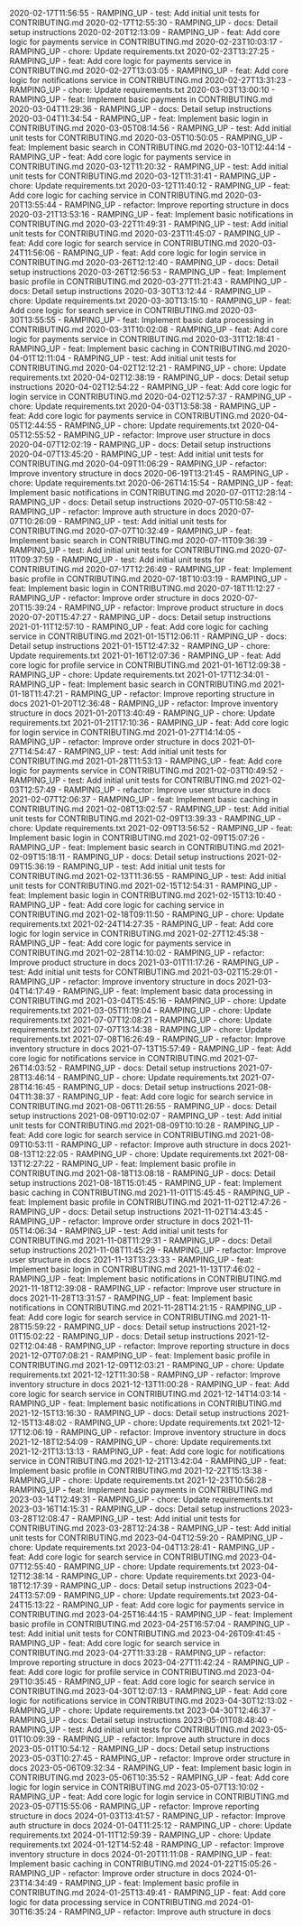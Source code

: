 2020-02-17T11:56:55 - RAMPING_UP - test: Add initial unit tests for CONTRIBUTING.md
2020-02-17T12:55:30 - RAMPING_UP - docs: Detail setup instructions
2020-02-20T12:13:09 - RAMPING_UP - feat: Add core logic for payments service in CONTRIBUTING.md
2020-02-23T10:03:17 - RAMPING_UP - chore: Update requirements.txt
2020-02-23T13:27:25 - RAMPING_UP - feat: Add core logic for payments service in CONTRIBUTING.md
2020-02-27T13:03:05 - RAMPING_UP - feat: Add core logic for notifications service in CONTRIBUTING.md
2020-02-27T13:31:23 - RAMPING_UP - chore: Update requirements.txt
2020-03-03T13:00:10 - RAMPING_UP - feat: Implement basic payments in CONTRIBUTING.md
2020-03-04T11:29:36 - RAMPING_UP - docs: Detail setup instructions
2020-03-04T11:34:54 - RAMPING_UP - feat: Implement basic login in CONTRIBUTING.md
2020-03-05T08:14:56 - RAMPING_UP - test: Add initial unit tests for CONTRIBUTING.md
2020-03-05T10:50:05 - RAMPING_UP - feat: Implement basic search in CONTRIBUTING.md
2020-03-10T12:44:14 - RAMPING_UP - feat: Add core logic for payments service in CONTRIBUTING.md
2020-03-12T11:20:32 - RAMPING_UP - test: Add initial unit tests for CONTRIBUTING.md
2020-03-12T11:31:41 - RAMPING_UP - chore: Update requirements.txt
2020-03-12T11:40:12 - RAMPING_UP - feat: Add core logic for caching service in CONTRIBUTING.md
2020-03-20T13:55:44 - RAMPING_UP - refactor: Improve reporting structure in docs
2020-03-21T13:53:16 - RAMPING_UP - feat: Implement basic notifications in CONTRIBUTING.md
2020-03-22T11:49:31 - RAMPING_UP - test: Add initial unit tests for CONTRIBUTING.md
2020-03-23T11:45:07 - RAMPING_UP - feat: Add core logic for search service in CONTRIBUTING.md
2020-03-24T11:56:06 - RAMPING_UP - feat: Add core logic for login service in CONTRIBUTING.md
2020-03-26T12:12:40 - RAMPING_UP - docs: Detail setup instructions
2020-03-26T12:56:53 - RAMPING_UP - feat: Implement basic profile in CONTRIBUTING.md
2020-03-27T11:21:43 - RAMPING_UP - docs: Detail setup instructions
2020-03-30T13:12:44 - RAMPING_UP - chore: Update requirements.txt
2020-03-30T13:15:10 - RAMPING_UP - feat: Add core logic for search service in CONTRIBUTING.md
2020-03-30T13:55:55 - RAMPING_UP - feat: Implement basic data processing in CONTRIBUTING.md
2020-03-31T10:02:08 - RAMPING_UP - feat: Add core logic for payments service in CONTRIBUTING.md
2020-03-31T12:18:41 - RAMPING_UP - feat: Implement basic caching in CONTRIBUTING.md
2020-04-01T12:11:04 - RAMPING_UP - test: Add initial unit tests for CONTRIBUTING.md
2020-04-02T12:12:21 - RAMPING_UP - chore: Update requirements.txt
2020-04-02T12:38:19 - RAMPING_UP - docs: Detail setup instructions
2020-04-02T12:54:22 - RAMPING_UP - feat: Add core logic for login service in CONTRIBUTING.md
2020-04-02T12:57:37 - RAMPING_UP - chore: Update requirements.txt
2020-04-03T13:58:38 - RAMPING_UP - feat: Add core logic for payments service in CONTRIBUTING.md
2020-04-05T12:44:55 - RAMPING_UP - chore: Update requirements.txt
2020-04-05T12:55:52 - RAMPING_UP - refactor: Improve user structure in docs
2020-04-07T12:02:19 - RAMPING_UP - docs: Detail setup instructions
2020-04-07T13:45:20 - RAMPING_UP - test: Add initial unit tests for CONTRIBUTING.md
2020-04-09T11:06:29 - RAMPING_UP - refactor: Improve inventory structure in docs
2020-06-19T13:21:45 - RAMPING_UP - chore: Update requirements.txt
2020-06-26T14:15:54 - RAMPING_UP - feat: Implement basic notifications in CONTRIBUTING.md
2020-07-01T12:28:14 - RAMPING_UP - docs: Detail setup instructions
2020-07-05T10:58:42 - RAMPING_UP - refactor: Improve auth structure in docs
2020-07-07T10:26:09 - RAMPING_UP - test: Add initial unit tests for CONTRIBUTING.md
2020-07-07T10:32:49 - RAMPING_UP - feat: Implement basic search in CONTRIBUTING.md
2020-07-11T09:36:39 - RAMPING_UP - test: Add initial unit tests for CONTRIBUTING.md
2020-07-11T09:37:59 - RAMPING_UP - test: Add initial unit tests for CONTRIBUTING.md
2020-07-17T12:26:49 - RAMPING_UP - feat: Implement basic profile in CONTRIBUTING.md
2020-07-18T10:03:19 - RAMPING_UP - feat: Implement basic login in CONTRIBUTING.md
2020-07-18T11:12:27 - RAMPING_UP - refactor: Improve order structure in docs
2020-07-20T15:39:24 - RAMPING_UP - refactor: Improve product structure in docs
2020-07-20T15:47:27 - RAMPING_UP - docs: Detail setup instructions
2021-01-11T12:57:10 - RAMPING_UP - feat: Add core logic for caching service in CONTRIBUTING.md
2021-01-15T12:06:11 - RAMPING_UP - docs: Detail setup instructions
2021-01-15T12:47:32 - RAMPING_UP - chore: Update requirements.txt
2021-01-16T12:07:36 - RAMPING_UP - feat: Add core logic for profile service in CONTRIBUTING.md
2021-01-16T12:09:38 - RAMPING_UP - chore: Update requirements.txt
2021-01-17T12:34:01 - RAMPING_UP - feat: Implement basic search in CONTRIBUTING.md
2021-01-18T11:47:21 - RAMPING_UP - refactor: Improve reporting structure in docs
2021-01-20T12:36:48 - RAMPING_UP - refactor: Improve inventory structure in docs
2021-01-20T13:40:49 - RAMPING_UP - chore: Update requirements.txt
2021-01-21T17:10:36 - RAMPING_UP - feat: Add core logic for login service in CONTRIBUTING.md
2021-01-27T14:14:05 - RAMPING_UP - refactor: Improve order structure in docs
2021-01-27T14:54:47 - RAMPING_UP - test: Add initial unit tests for CONTRIBUTING.md
2021-01-28T11:53:13 - RAMPING_UP - feat: Add core logic for payments service in CONTRIBUTING.md
2021-02-03T10:49:52 - RAMPING_UP - test: Add initial unit tests for CONTRIBUTING.md
2021-02-03T12:57:49 - RAMPING_UP - refactor: Improve user structure in docs
2021-02-07T12:06:37 - RAMPING_UP - feat: Implement basic caching in CONTRIBUTING.md
2021-02-08T13:02:57 - RAMPING_UP - test: Add initial unit tests for CONTRIBUTING.md
2021-02-09T13:39:33 - RAMPING_UP - chore: Update requirements.txt
2021-02-09T13:56:52 - RAMPING_UP - feat: Implement basic login in CONTRIBUTING.md
2021-02-09T15:07:26 - RAMPING_UP - feat: Implement basic search in CONTRIBUTING.md
2021-02-09T15:18:11 - RAMPING_UP - docs: Detail setup instructions
2021-02-09T15:36:19 - RAMPING_UP - test: Add initial unit tests for CONTRIBUTING.md
2021-02-13T11:36:55 - RAMPING_UP - test: Add initial unit tests for CONTRIBUTING.md
2021-02-15T12:54:31 - RAMPING_UP - feat: Implement basic login in CONTRIBUTING.md
2021-02-15T13:10:40 - RAMPING_UP - feat: Add core logic for caching service in CONTRIBUTING.md
2021-02-18T09:11:50 - RAMPING_UP - chore: Update requirements.txt
2021-02-24T14:27:35 - RAMPING_UP - feat: Add core logic for login service in CONTRIBUTING.md
2021-02-27T12:45:38 - RAMPING_UP - feat: Add core logic for payments service in CONTRIBUTING.md
2021-02-28T14:10:02 - RAMPING_UP - refactor: Improve product structure in docs
2021-03-01T11:17:26 - RAMPING_UP - test: Add initial unit tests for CONTRIBUTING.md
2021-03-02T15:29:01 - RAMPING_UP - refactor: Improve inventory structure in docs
2021-03-04T14:17:49 - RAMPING_UP - feat: Implement basic data processing in CONTRIBUTING.md
2021-03-04T15:45:16 - RAMPING_UP - chore: Update requirements.txt
2021-03-05T11:19:04 - RAMPING_UP - chore: Update requirements.txt
2021-07-07T12:08:21 - RAMPING_UP - chore: Update requirements.txt
2021-07-07T13:14:38 - RAMPING_UP - chore: Update requirements.txt
2021-07-08T16:26:49 - RAMPING_UP - refactor: Improve inventory structure in docs
2021-07-13T15:57:49 - RAMPING_UP - feat: Add core logic for notifications service in CONTRIBUTING.md
2021-07-26T14:03:52 - RAMPING_UP - docs: Detail setup instructions
2021-07-28T13:46:14 - RAMPING_UP - chore: Update requirements.txt
2021-07-28T14:16:45 - RAMPING_UP - docs: Detail setup instructions
2021-08-04T11:38:37 - RAMPING_UP - feat: Add core logic for search service in CONTRIBUTING.md
2021-08-06T11:26:55 - RAMPING_UP - docs: Detail setup instructions
2021-08-09T10:02:07 - RAMPING_UP - test: Add initial unit tests for CONTRIBUTING.md
2021-08-09T10:10:28 - RAMPING_UP - feat: Add core logic for search service in CONTRIBUTING.md
2021-08-09T10:53:11 - RAMPING_UP - refactor: Improve auth structure in docs
2021-08-13T12:22:05 - RAMPING_UP - chore: Update requirements.txt
2021-08-13T12:27:22 - RAMPING_UP - feat: Implement basic profile in CONTRIBUTING.md
2021-08-18T13:08:18 - RAMPING_UP - docs: Detail setup instructions
2021-08-18T15:01:45 - RAMPING_UP - feat: Implement basic caching in CONTRIBUTING.md
2021-11-01T15:45:45 - RAMPING_UP - feat: Implement basic profile in CONTRIBUTING.md
2021-11-02T12:47:26 - RAMPING_UP - docs: Detail setup instructions
2021-11-02T14:43:45 - RAMPING_UP - refactor: Improve order structure in docs
2021-11-05T14:06:34 - RAMPING_UP - test: Add initial unit tests for CONTRIBUTING.md
2021-11-08T11:29:31 - RAMPING_UP - docs: Detail setup instructions
2021-11-08T11:45:29 - RAMPING_UP - refactor: Improve user structure in docs
2021-11-13T13:23:33 - RAMPING_UP - feat: Implement basic login in CONTRIBUTING.md
2021-11-13T17:46:02 - RAMPING_UP - feat: Implement basic notifications in CONTRIBUTING.md
2021-11-18T12:39:08 - RAMPING_UP - refactor: Improve user structure in docs
2021-11-28T13:31:57 - RAMPING_UP - feat: Implement basic notifications in CONTRIBUTING.md
2021-11-28T14:21:15 - RAMPING_UP - feat: Add core logic for search service in CONTRIBUTING.md
2021-11-28T15:59:22 - RAMPING_UP - docs: Detail setup instructions
2021-12-01T15:02:22 - RAMPING_UP - docs: Detail setup instructions
2021-12-02T12:04:48 - RAMPING_UP - refactor: Improve reporting structure in docs
2021-12-07T07:08:21 - RAMPING_UP - feat: Implement basic profile in CONTRIBUTING.md
2021-12-09T12:03:21 - RAMPING_UP - chore: Update requirements.txt
2021-12-12T11:30:58 - RAMPING_UP - refactor: Improve inventory structure in docs
2021-12-13T11:00:28 - RAMPING_UP - feat: Add core logic for search service in CONTRIBUTING.md
2021-12-14T14:03:14 - RAMPING_UP - feat: Implement basic notifications in CONTRIBUTING.md
2021-12-15T13:16:30 - RAMPING_UP - docs: Detail setup instructions
2021-12-15T13:48:02 - RAMPING_UP - chore: Update requirements.txt
2021-12-17T12:06:19 - RAMPING_UP - refactor: Improve inventory structure in docs
2021-12-18T12:54:09 - RAMPING_UP - chore: Update requirements.txt
2021-12-21T13:13:13 - RAMPING_UP - feat: Add core logic for notifications service in CONTRIBUTING.md
2021-12-21T13:42:04 - RAMPING_UP - feat: Implement basic profile in CONTRIBUTING.md
2021-12-22T15:13:38 - RAMPING_UP - chore: Update requirements.txt
2021-12-23T10:56:28 - RAMPING_UP - feat: Implement basic payments in CONTRIBUTING.md
2023-03-14T12:49:31 - RAMPING_UP - chore: Update requirements.txt
2023-03-16T14:15:31 - RAMPING_UP - docs: Detail setup instructions
2023-03-28T12:08:47 - RAMPING_UP - test: Add initial unit tests for CONTRIBUTING.md
2023-03-28T12:24:38 - RAMPING_UP - test: Add initial unit tests for CONTRIBUTING.md
2023-04-04T12:59:20 - RAMPING_UP - chore: Update requirements.txt
2023-04-04T13:28:41 - RAMPING_UP - feat: Add core logic for search service in CONTRIBUTING.md
2023-04-07T12:55:40 - RAMPING_UP - chore: Update requirements.txt
2023-04-12T12:38:14 - RAMPING_UP - chore: Update requirements.txt
2023-04-18T12:17:39 - RAMPING_UP - docs: Detail setup instructions
2023-04-24T13:57:09 - RAMPING_UP - chore: Update requirements.txt
2023-04-24T15:13:22 - RAMPING_UP - feat: Add core logic for payments service in CONTRIBUTING.md
2023-04-25T16:44:15 - RAMPING_UP - feat: Implement basic profile in CONTRIBUTING.md
2023-04-25T16:57:04 - RAMPING_UP - test: Add initial unit tests for CONTRIBUTING.md
2023-04-26T09:41:45 - RAMPING_UP - feat: Add core logic for search service in CONTRIBUTING.md
2023-04-27T11:33:28 - RAMPING_UP - refactor: Improve reporting structure in docs
2023-04-27T11:42:24 - RAMPING_UP - feat: Add core logic for profile service in CONTRIBUTING.md
2023-04-29T10:35:45 - RAMPING_UP - feat: Add core logic for search service in CONTRIBUTING.md
2023-04-30T12:07:13 - RAMPING_UP - feat: Add core logic for notifications service in CONTRIBUTING.md
2023-04-30T12:13:02 - RAMPING_UP - chore: Update requirements.txt
2023-04-30T12:46:37 - RAMPING_UP - docs: Detail setup instructions
2023-05-01T08:48:40 - RAMPING_UP - test: Add initial unit tests for CONTRIBUTING.md
2023-05-01T10:09:39 - RAMPING_UP - refactor: Improve auth structure in docs
2023-05-01T10:54:12 - RAMPING_UP - docs: Detail setup instructions
2023-05-03T10:27:45 - RAMPING_UP - refactor: Improve order structure in docs
2023-05-06T09:32:34 - RAMPING_UP - feat: Implement basic login in CONTRIBUTING.md
2023-05-06T10:35:52 - RAMPING_UP - feat: Add core logic for login service in CONTRIBUTING.md
2023-05-07T13:10:02 - RAMPING_UP - feat: Add core logic for login service in CONTRIBUTING.md
2023-05-07T15:55:06 - RAMPING_UP - refactor: Improve reporting structure in docs
2024-01-03T13:41:57 - RAMPING_UP - refactor: Improve auth structure in docs
2024-01-04T11:25:12 - RAMPING_UP - chore: Update requirements.txt
2024-01-11T12:59:39 - RAMPING_UP - chore: Update requirements.txt
2024-01-12T14:52:48 - RAMPING_UP - refactor: Improve inventory structure in docs
2024-01-20T11:11:08 - RAMPING_UP - feat: Implement basic caching in CONTRIBUTING.md
2024-01-22T15:05:26 - RAMPING_UP - refactor: Improve order structure in docs
2024-01-23T14:34:49 - RAMPING_UP - feat: Implement basic profile in CONTRIBUTING.md
2024-01-25T13:49:41 - RAMPING_UP - feat: Add core logic for data processing service in CONTRIBUTING.md
2024-01-30T16:35:24 - RAMPING_UP - refactor: Improve auth structure in docs

